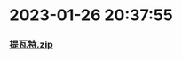# 2023-01-26 20:37:55

### [提瓦特.zip](https://raw.githubusercontent.com/Sam5440/Genshin_Impact_Teleport_Files/main/AutoGeneratePoint/Points%28SortByItemKind%29%5Bver2.8%5D%5Bcn-en%5D%5B2022-10-19%5D/Teleport%20ALL%20AutoRange20m%20y_offset_3m%20CN/%E6%A4%8D%E7%89%A9/%E7%90%89%E7%92%83%E8%A2%8B/%E6%8F%90%E7%93%A6%E7%89%B9.zip)

